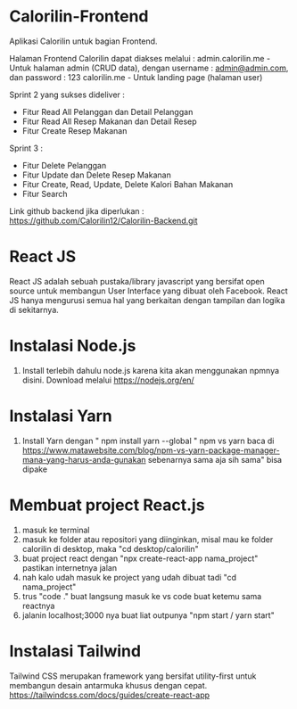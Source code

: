 # Calorilin-Frontend
Aplikasi Calorilin untuk bagian Frontend.

Halaman Frontend Calorilin dapat diakses melalui :
admin.calorilin.me - Untuk halaman admin (CRUD data), dengan username : admin@admin.com, dan password : 123
calorilin.me - Untuk landing page (halaman user)

Sprint 2 yang sukses dideliver :
- Fitur Read All Pelanggan dan Detail Pelanggan
- Fitur Read All Resep Makanan dan Detail Resep
- Fitur Create Resep Makanan

Sprint 3 :
- Fitur Delete Pelanggan
- Fitur Update dan Delete Resep Makanan
- Fitur Create, Read, Update, Delete Kalori Bahan Makanan
- Fitur Search

Link github backend jika diperlukan :
https://github.com/Calorilin12/Calorilin-Backend.git

# React JS
React JS adalah sebuah pustaka/library javascript yang bersifat open source untuk membangun User Interface yang dibuat oleh Facebook. React JS hanya mengurusi semua hal yang berkaitan dengan tampilan dan logika di sekitarnya.

# Instalasi Node.js
1. Install terlebih dahulu node.js karena kita akan menggunakan npmnya disini. Download melalui https://nodejs.org/en/

# Instalasi Yarn
1. Install Yarn dengan " npm install yarn --global " 
npm vs yarn baca di https://www.matawebsite.com/blog/npm-vs-yarn-package-manager-mana-yang-harus-anda-gunakan
sebenarnya sama aja sih sama" bisa dipake

# Membuat project React.js
1. masuk ke terminal
2. masuk ke folder atau repositori yang diinginkan, misal mau ke folder calorilin di desktop, maka "cd desktop/calorilin"
3. buat project react dengan "npx create-react-app nama_project" pastikan internetnya jalan
4. nah kalo udah masuk ke project yang udah dibuat tadi "cd nama_project"
5. trus "code ." buat langsung masuk ke vs code buat ketemu sama reactnya
6. jalanin localhost;3000 nya buat liat outpunya "npm start / yarn start"

# Instalasi Tailwind
Tailwind CSS merupakan framework yang bersifat utility-first untuk membangun desain antarmuka khusus dengan cepat.
https://tailwindcss.com/docs/guides/create-react-app
